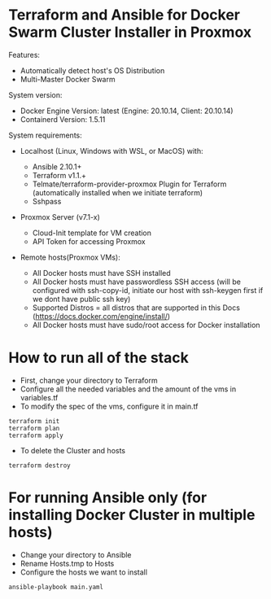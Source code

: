 # Terraform and Ansible for Docker Swarm Cluster Installer in Proxmox

Features:
 - Automatically detect host's OS Distribution
 - Multi-Master Docker Swarm

System version:
 - Docker Engine Version: latest (Engine: 20.10.14, Client: 20.10.14)
 - Containerd Version: 1.5.11

System requirements:
- Localhost (Linux, Windows with WSL, or MacOS) with:
  - Ansible 2.10.1+
  - Terraform v1.1.+
  - Telmate/terraform-provider-proxmox Plugin for Terraform (automatically installed when we initiate terraform)
  - Sshpass 

- Proxmox Server (v7.1-x)
  - Cloud-Init template for VM creation
  - API Token for accessing Proxmox

- Remote hosts(Proxmox VMs):
  - All Docker hosts must have SSH installed
  - All Docker hosts must have passwordless SSH access (will be configured with ssh-copy-id, initiate our host with ssh-keygen first if we dont have public ssh key)
  - Supported Distros = all distros that are supported in this Docs (https://docs.docker.com/engine/install/)
  - All Docker hosts must have sudo/root access for Docker installation 

# How to run all of the stack
- First, change your directory to Terraform
- Configure all the needed variables and the amount of the vms in variables.tf
- To modify the spec of the vms, configure it in main.tf

```
terraform init
terraform plan
terraform apply
```
- To delete the Cluster and hosts
```
terraform destroy
```
# For running Ansible only (for installing Docker Cluster in multiple hosts)
- Change your directory to Ansible
- Rename Hosts.tmp to Hosts
- Configure the hosts we want to install

```
ansible-playbook main.yaml

```
